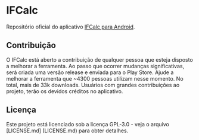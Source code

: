 # IFCalc

Repositório oficial do aplicativo [IFCalc para Android](https://play.google.com/store/apps/details?id=ifcalc.beta).

## Contribuição

O IFCalc está aberto a contribuição de qualquer pessoa que esteja disposto a melhorar a ferramenta. Ao passo que ocorrer mudanças significativas, será criada uma versão release e enviada para o Play Store.
Ajude a melhorar a ferramenta que ~4300 pessoas utilizam nesse momento. No total, mais de 33k downloads.
Usuários com grandes contribuições ao projeto, terão os devidos créditos no aplicativo. 

## Licença

Este projeto está licenciado sob a licença GPL-3.0 - veja o arquivo [LICENSE.md] (LICENSE.md) para obter detalhes.
